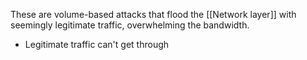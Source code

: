 These are volume-based attacks that flood the [[Network layer]] with seemingly legitimate traffic, overwhelming the bandwidth.
- Legitimate traffic can't get through